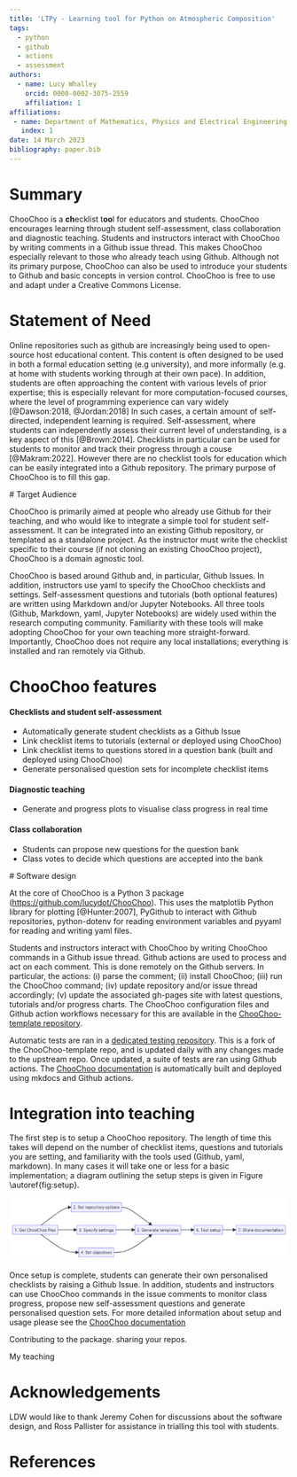 ```yaml
---
title: 'LTPy - Learning tool for Python on Atmospheric Composition'
tags:
  - python
  - github
  - actions
  - assessment
authors:
  - name: Lucy Whalley
    orcid: 0000-0002-3075-2559
    affiliation: 1
affiliations:
 - name: Department of Mathematics, Physics and Electrical Engineering, Northumbria University, Newcastle upon Tyne, UK
   index: 1
date: 14 March 2023
bibliography: paper.bib
---
```


# Summary

ChooChoo is a **ch**ecklist t**oo**l for educators and students. 
ChooChoo encourages learning through student self-assessment, class collaboration and diagnostic teaching. 
Students and instructors interact with ChooChoo by writing comments in a Github issue thread. This makes ChooChoo especially relevant to those who already teach using Github. Although not its primary purpose, ChooChoo can also be used to introduce your students to Github and basic concepts in version control.
ChooChoo is free to use and adapt under a Creative Commons License.

# Statement of Need

Online repositories such as github are increasingly being used to open-source host educational content. 
This content is often designed to be used in both a formal education setting (e.g university), and more informally (e.g. at home with students working through at their own pace). 
In addition, students are often approaching the content with various levels of prior expertise; this is especially relevant for more computation-focused courses, where the level of programming experience can vary widely [@Dawson:2018, @Jordan:2018] 
In such cases, a certain amount of self-directed, independent learning is required. Self-assessment, where students can independently assess their current level of understanding, is a key aspect of this [@Brown:2014]. Checklists in particular can be used for students to monitor and track their progress through a couse [@Makram:2022].
However there are no checklist tools for education which can be easily integrated into a Github repository. The primary purpose of ChooChoo is to fill this gap.

# Target Audience 

ChooChoo is primarily aimed at people who already use Github for their teaching, and who would like to integrate a simple tool for student self-assessment. It can be integrated into an existing Github repository, or templated as a standalone project. As the instructor must write the checklist specific to their course (if not cloning an existing ChooChoo project), ChooChoo is a domain agnostic tool. 

ChooChoo is based around Github and, in particular, Github Issues. In addition, instructors use yaml to specify the ChooChoo checklists and settings. Self-assessment questions and tutorials (both optional features) are written using Markdown and/or Jupyter Notebooks. All three tools (Github, Markdown, yaml, Jupyter Notebooks) are widely used within the research computing community. Familiarity with these tools will make adopting ChooChoo for your own teaching more straight-forward. Importantly, ChooChoo does not require any local installations; everything is installed and ran remotely via Github.

# ChooChoo features 

#### Checklists and student self-assessment
- Automatically generate student checklists as a Github Issue
- Link checklist items to tutorials (external or deployed using ChooChoo)
- Link checklist items to questions stored in a question bank (built and deployed using ChooChoo)
- Generate personalised question sets for incomplete checklist items

#### Diagnostic teaching
- Generate and progress plots to visualise class progress in real time 

#### Class collaboration
- Students can propose new questions for the question bank
- Class votes to decide which questions are accepted into the bank

# Software design 

At the core of ChooChoo is a Python 3 package (https://github.com/lucydot/ChooChoo). This uses the matplotlib Python library for plotting [@Hunter:2007], PyGithub to interact with Github repositories, python-dotenv for reading environment variables and pyyaml for reading and writing yaml files.

Students and instructors interact with ChooChoo by writing ChooChoo commands in a Github issue thread. Github actions are used to process and act on each comment. This is done remotely on the Github servers. In particular, the actions: (i) parse the comment; (ii) install ChooChoo; (iii) run the ChooChoo command; (iv) update repository and/or issue thread accordingly; (v) update the associated gh-pages site with latest questions, tutorials and/or progress charts. The ChooChoo configuration files and Github action workflows necessary for this are available in the [ChooChoo-template repository](https://github.com/lucydot/ChooChoo-template). 

Automatic tests are ran in a [dedicated testing repository](https://github.com/choochoo-bot/ChooChoo-testing). This is a fork of the ChooChoo-template repo, and is updated daily with any changes made to the upstream repo. Once updated, a suite of tests are ran using Github actions. The [ChooChoo documentation](https://lucydot.github.io/ChooChoo/) is automatically built and deployed using mkdocs and Github actions.

# Integration into teaching

The first step is to setup a ChooChoo repository. The length of time this takes will depend on the number of checklist items, questions and tutorials you are setting, and familiarity with the tools used (Github, yaml, markdown). In many cases it will take one or less for a basic implementation; a diagram outlining the setup steps is given in Figure \autoref{fig:setup}.

![A diagram\label{fig:setup}](setup.png)

Once setup is complete, students can generate their own personalised checklists by raising a Github Issue. In addition, students and instructors can use ChooChoo commands in the issue comments to monitor class progress, propose new self-assessment questions and generate personalised question sets. For more detailed information about setup and usage please see the [ChooChoo documentation](https://lucydot.github.io/ChooChoo/)

Contributing to the package. sharing your repos.

My teaching

# Acknowledgements

LDW would like to thank Jeremy Cohen for discussions about the software design, and Ross Pallister for assistance in trialling this tool with students.

# References
